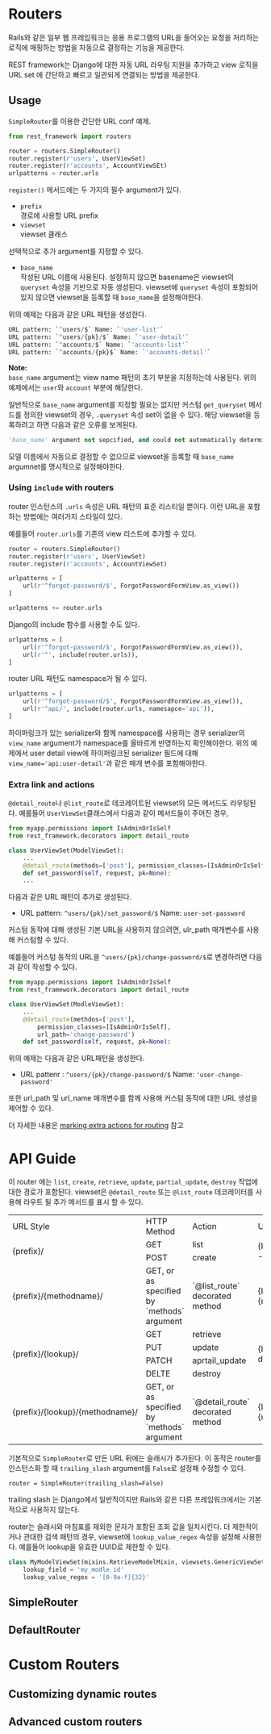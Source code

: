 # Routers
Rails와 같은 일부 웹 프레임워크는 응용 프로그램의 URL을 들어오는 요청을 처리하는 로직에 매핑하는 방법을 자동으로 결정하는 기능을 제공한다. 

REST framework는 Django에 대한 자동 URL 라우팅 지원을 추가하고 view 로직을 URL set 에 간단하고 빠르고 일관되게 연결되는 방법을 제공한다. 
## Usage
`SimpleRouter`를 이용한 간단한 URL conf 예제.

```python
from rest_framework import routers

router = routers.SimpleRouter()
router.register(r'users', UserViewSet)
router.register(r'accounts', AccountViewSEt)
urlpatterns = router.urls
```

`register()` 메서드에는 두 가지의 필수 argument가 있다. 

- `prefix`  
	경로에 사용할 URL prefix
- `viewset`  
	viewset 클래스
	
선택적으로 추가 argument를 지정할 수 있다. 

- `base_name`  
	작성된 URL 이름에 사용된다. 설정하지 않으면 basename은 viewset의 `queryset` 속성을 기반으로 자동 생성된다. viewset에 `queryset` 속성이 포함되어있지 않으면 viewset을 등록할 때 `base_name`을 설정해야한다. 
	
위의 예제는 다음과 같은 URL 패턴을 생성한다. 

```python
URL pattern: `^users/$` Name: `'user-list'`
URL pattern: `^users/{pk}/$` Name: `'user-detail'`
URL pattern: `^accounts/$` Name: `'accounts-list'`
URL pattern: `^accounts/{pk}$` Name: `'accounts-detail'`
```

**Note:**  
`base_name` argument는 view name  패턴의 초기 부분을 지정하는데 사용된다. 위의 예제에서는 `user`와 `account` 부분에 해당한다. 

일반적으로 `base_name` argument를 지정할 필요는 없지만 커스텀 `get_queryset` 메서드를 정의한 viewset의 경우, `.queryset` 속성 set이 없을 수 있다. 해당 viewset을 등록하려고 하면 다음과 같은 오류를 보게된다. 

```python
'base_name' argument not sepcified, and could not automatically determine the name from the viewset, as it does not have a '.queryset' attribute.
```
모델 이름에서 자동으로 결정할 수 없으므로 viewset을 등록할 때 `base_name` argumnet를 명시적으로 설정해야한다. 

### Using `include` with routers
router 인스턴스의 `.urls` 속성은 URL 패턴의 표준 리스티일 뿐이다. 이런 URL을 포함하는 방법에는 여러가지 스타일이 있다. 

예를들어 `router.urls`를 기존의 view 리스트에 추가할 수 있다. 

```python
router = routers.SimpleRouter()
router.register(r'users', UserViewSet)
router.register(r'accounts', AccountViewSet)

urlpatterns = [
	url(r'^forgot-password/$', ForgotPasswordFormView.as_view())
]

urlpatterns += router.urls
```

Django의 include 함수를 사용할 수도 있다. 

```python
urlpatterns = [
	url(r'^forgot-password/$', ForgotPasswordFormView.as_view()),
	url(r'^', include(router.urls)),
]
```

router URL 패턴도 namespace가 될 수 있다. 

```python
urlpatterns = [
	url(r'^forgot-password/$', ForgotPasswordFormView.as_view()),
	url(r'^api/', include(router.urls, namesapce='api')),
]
```

하이퍼링크가 있는 serializer와 함께 namespace를 사용하는 경우 serializer의 `view_name` argument가 namespace를 올바르게 반영하는지 확인해야한다. 위의 예제에서 user detail view에 하이퍼링크된 serializer 필드에 대해 `view_name='api:user-detail'`과 같은 매개 변수를 포함해야한다. 

### Extra link and actions
`@detail_route`나 `@list_route`로 데코레이트된 viewset의 모든 메서드도 라우팅된다. 예를들어  `UserViewSet`클래스에서 다음과 같이 메서드들이 주어진 경우,

```python
from myapp.permissions import IsAdminOrIsSelf
from rest_framework.decorators import detail_route

class UserViewSet(ModelViewSet):
	...
	@detail_route(methods=['post'], permission_classes=[IsAdminOrIsSelf])
	def set_password(self, request, pk=None):
	...
```

다음과 같은 URL 패턴이 추가로 생성된다. 

- URL pattern: `^users/{pk}/set_password/$` Name: `user-set-password`

커스텀 동작에 대해 생성된 기본 URL을 사용하지 않으려면, ulr_path 매개변수를 사용해 커스텀할 수 있다. 

예를들어 커스텀 동작의 URL을 `^users/{pk}/change-password/$`로 변경하려면 다음과 같이 작성할 수 있다. 

```python
from myapp.permissions import IsAdminOrIsSelf
from rest_framework.decorators import detail_route

class UserViewSet(ModleViewSet):
	...
	@detail_route(methdos=['post'],
		permission_classes=[IsAdminOrIsSelf],
		url_path='change-password')
	def set_password(self, request, pk=None):
```
위의 예제는 다음과 같은 URL패턴을 생성한다. 

- URL pattenr : `^users/{pk}/change-password/$` Name: `'user-change-password'`

또한 url_path 및 url_name 매개변수를 함께 사용해 커스텀 동작에 대한 URL 생성을 제어할 수 있다. 

더 자세한 내용은 [marking extra actions for routing](http://www.django-rest-framework.org/api-guide/viewsets/#marking-extra-actions-for-routing) 참고

# API Guide
이 router 에는 `list`, `create`, `retrieve`, `update`, `partial_update`, `destroy` 작업에 대한 경로가 포함된다. viewset은 `@detail_route` 또는 `@list_route` 데코레이터를 사용해 라우트 될 추가 메서드를 표시 할 수 있다. 

<table>
	<tr>
		<td>URL Style</td>
		<td>HTTP Method</td>
		<td>Action</td>
		<td>URL Name</td>
	</tr>
	<tr>
		<td rowspan="2">{prefix}/</td>
		<td>GET</td>
		<td>list</td>
		<td rowspan="2">{basename}--list</td>
	</tr>
		<td>POST</td>
		<td>create</td>
	<tr>
	</tr>
	<tr>
		<td>{prefix}/{methodname}/</td>
		<td>GET, or as specified by `methods` argument</td>
		<td>`@list_route` decorated method	</td>
		<td>{basename}-{methodname}
</td>
	</tr>
	<tr>
		<td rowspan="4">{prefix}/{lookup}/</td>
		<td>GET</td>
		<td>retrieve</td>
		<td rowspan="4">{basename}-detail</td>
	</tr>
	<tr>
		<td>PUT</td>
		<td>update</td>
	</tr>
	<tr>
		<td>PATCH</td>
		<td>aprtail_update</td>
	</tr>
	<tr>
		<td>DELTE</td>
		<td>destroy</td>
	</tr>
	<tr>
		<td>{prefix}/{lookup}/{methodname}/	</td>
		<td>GET, or as specified by `methods` argument</td>
		<td>`@detail_route` decorated method</td>
		<td>{basename}-{methodname}
</td>
	</tr>
</table>

기본적으로 `SimpleRouter`로 만든 URL 뒤에는 슬래시가 추가된다. 이 동작은 router를 인스턴스화 할 때 `trailing_slash` argument를 `False`로 설정해 수정할 수 있다. 

```pythno
router = SimpleRouter(trailing_slash=False)
```

trailing slash 는 Django에서 일반적이지만 Rails와 같은 다른 프레임워크에서는 기본적으로 사용하지 않는다. 

router는 슬래시와 마침표를 제외한 문자가 포함된 조회 값을 일치시킨다. 더 제한적이거나 관대한 검색 패턴의 경우, viewset에 `lookup_value_regex` 속성을 설정해 사용한다. 예를들어 lookup을 유효한 UUID로 제한할 수 있다. 

```python
class MyModelViewSet(mixins.RetrieveModelMixin, viewsets.GenericViewSet):
	lookup_field = 'my_modle_id'
	lookup_value_regex = '[0-9a-f]{32}'
```

## SimpleRouter
## DefaultRouter

# Custom Routers
## Customizing dynamic routes
## Advanced custom routers